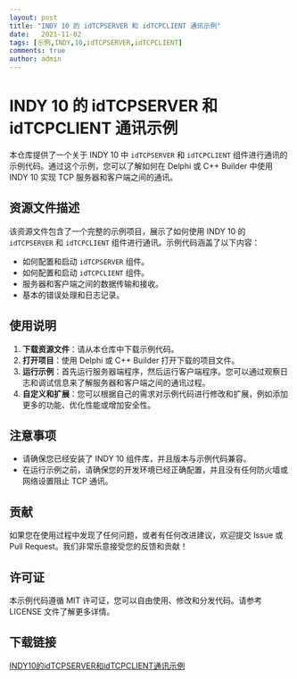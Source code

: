 ```yaml
---
layout: post
title: "INDY 10 的 idTCPSERVER 和 idTCPCLIENT 通讯示例"
date:   2021-11-02
tags: [示例,INDY,10,idTCPSERVER,idTCPCLIENT]
comments: true
author: admin
---
```

# INDY 10 的 idTCPSERVER 和 idTCPCLIENT 通讯示例

本仓库提供了一个关于 INDY 10 中 `idTCPSERVER` 和 `idTCPCLIENT` 组件进行通讯的示例代码。通过这个示例，您可以了解如何在 Delphi 或 C++ Builder 中使用 INDY 10 实现 TCP 服务器和客户端之间的通讯。

## 资源文件描述

该资源文件包含了一个完整的示例项目，展示了如何使用 INDY 10 的 `idTCPSERVER` 和 `idTCPCLIENT` 组件进行通讯。示例代码涵盖了以下内容：

- 如何配置和启动 `idTCPSERVER` 组件。
- 如何配置和启动 `idTCPCLIENT` 组件。
- 服务器和客户端之间的数据传输和接收。
- 基本的错误处理和日志记录。

## 使用说明

1. **下载资源文件**：请从本仓库中下载示例代码。
2. **打开项目**：使用 Delphi 或 C++ Builder 打开下载的项目文件。
3. **运行示例**：首先运行服务器端程序，然后运行客户端程序。您可以通过观察日志和调试信息来了解服务器和客户端之间的通讯过程。
4. **自定义和扩展**：您可以根据自己的需求对示例代码进行修改和扩展，例如添加更多的功能、优化性能或增加安全性。

## 注意事项

- 请确保您已经安装了 INDY 10 组件库，并且版本与示例代码兼容。
- 在运行示例之前，请确保您的开发环境已经正确配置，并且没有任何防火墙或网络设置阻止 TCP 通讯。

## 贡献

如果您在使用过程中发现了任何问题，或者有任何改进建议，欢迎提交 Issue 或 Pull Request。我们非常乐意接受您的反馈和贡献！

## 许可证

本示例代码遵循 MIT 许可证，您可以自由使用、修改和分发代码。请参考 LICENSE 文件了解更多详情。

## 下载链接

[INDY10的idTCPSERVER和idTCPCLIENT通讯示例](https://pan.quark.cn/s/ca3f6a97ab5b)